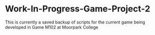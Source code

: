 # Work-In-Progress-Game-Project-2
This is currently a saved backup of scripts for the current game being developed in Game M102 at Moorpark College
